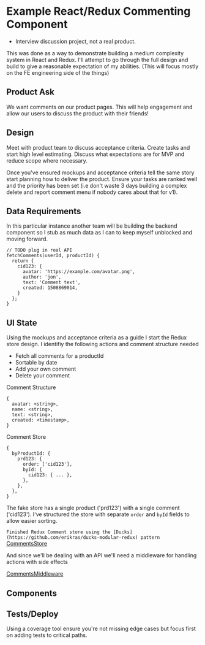 # Example React/Redux Commenting Component

* Interview discussion project, not a real product.

This was done as a way to demonstrate building a medium complexity system in React and Redux. I'll attempt to go through the full design and build to give a reasonable expectation of my abilities. (This will focus mostly on the FE engineering side of the things)

## Product Ask ##

We want comments on our product pages. This will help engagement and allow our users to discuss the product with their friends!

## Design ##

Meet with product team to discuss acceptance criteria. Create tasks and start high level estimating. Discuss what expectations are for MVP and reduce scope where necessary.

Once you've ensured mockups and acceptance criteria tell the same story start planning how to deliver the product. Ensure your tasks are ranked well and the priority has been set (i.e don't waste 3 days building a complex delete and report comment menu if nobody cares about that for v1).

## Data Requirements ##

In this particular instance another team will be building the backend component so I stub as much data as I can to keep myself unblocked and moving forward.

```
// TODO plug in real API
fetchComments(userId, productId) {
  return {
    cid123: {
      avatar: 'https://example.com/avatar.png',
      author: 'jon',
      text: 'Comment text',
      created: 1508869014,
    }
  };
}
```

## UI State ##

Using the mockups and acceptance criteria as a guide I start the Redux store  design. I identifiy the following actions and comment structure needed 

* Fetch all comments for a productId
* Sortable by date
* Add your own comment
* Delete your comment

Comment Structure
```
{
  avatar: <string>,
  name: <string>,
  text: <string>,
  created: <timestamp>,
}
```

Comment Store
```
{
  byProductId: {
    prd123: {
      order: ['cid123'],
      byId: {
        cid123: { ... },
      },
    },
  },
}
```

The fake store has a single product ('prd123') with a single comment ('cid123'). I've structured the store with separate `order` and `byId` fields to allow easier sorting.

`Finished Redux Comment store using the [Ducks](https://github.com/erikras/ducks-modular-redux) pattern`
[CommentsStore](https://github.com/jdillman/example/blob/master/CommentsStore.js)

And since we'll be dealing with an API we'll need a middleware for handling actions with side effects

[CommentsMiddleware](https://github.com/jdillman/example/blob/master/CommentsStore.js)

## Components ##

## Tests/Deploy ##

Using a coverage tool ensure you're not missing edge cases but focus first on adding tests to critical paths.
